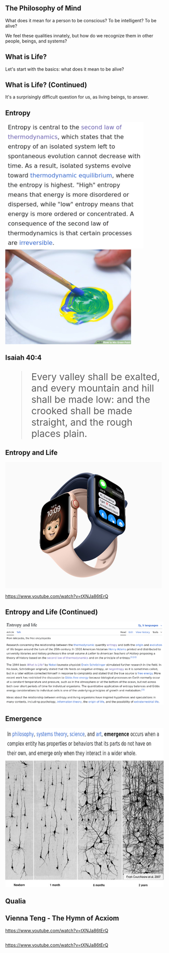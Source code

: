 ## The Philosophy of Mind

What does it mean for a person to be conscious? To be intelligent? To be alive?

We feel these qualities innately, but how do we recognize them in other people,
beings, and systems?

## What is Life?

Let's start with the basics: what does it mean to be alive?

## What is Life? (Continued)

It's a surprisingly difficult question for us, as living beings, to answer.

## Entropy

<img src="assets/entropy.png" height="400">

<img src="assets/mixing-paint.jpg" height="300" style="vertical-align: top;">

## Isaiah 40:4

<div style="font-size: 30px;">

> Every valley shall be exalted, and every mountain and hill shall be made low:
> and the crooked shall be made straight, and the rough places plain.

</div>

## Entropy and Life

<img src="assets/apple-watch.jpg" height="400">

https://www.youtube.com/watch?v=tXNJa86tErQ

## Entropy and Life (Continued)

<img src="assets/entropy-life.png">

## Emergence

<img src="assets/emergence.png" style="height: 100px;">

<img src="assets/neurons.png" style="height: 400px;">

## Qualia

## Vienna Teng - The Hymn of Acxiom

https://www.youtube.com/watch?v=tXNJa86tErQ

##

https://www.youtube.com/watch?v=tXNJa86tErQ

<!-- how are things created toaster

https://www.youtube.com/watch?v=5ODzO7Lz_pw

emergence

https://en.wikipedia.org/wiki/Conway%27s_Game_of_Life

bible as programming

religion technology

bicycle

transistors

already there

free will

superintelligence

turing test

research needs computers

chess programming

are we just copying our inputs?

lovelace

immitation game

von neumann

turing machine

computability

chinese room

Thamus Thoth AI memory without intelligence

practices

E acc

Men have become the tools of their tools.

vape chip -->

<!-- ## Isaiah 40:4-5

Emergence

https://www.youtube.com/watch?v=tXNJa86tErQ

 -->

<!-- ## Ad Blocking (or, the fight for the internet)

https://www.kingarthurbaking.com/recipes/new-england-anadama-bread-recipe

- How do websites work?
  - germantownfriends.org
  - What sort of data is sent to your computer?
  - Where does the data for the website come from?
  - How does your computer know where to load the website from?
  - How does your computer render the data into a web-page?
  - How does your browser know the difference between text, links, images,
    buttons, etc?
  - How do browsers distinguish between different web pages?

- Website internals
  - Websites are based on text documents
  - URLs identify documents
  - HTML, CSS, JavaScript
  - We can edit websites by editing the code that websites send us!
  - Does this change the website for everyone?
  - Web evolution from web sites to web apps
  - Third-party content

![Old Amazon](https://www.webdesignmuseum.org/uploaded/timeline/amazon/amazon-1997.png)

https://www.amazon.com/

- Web inspector demo
  - https://www.germantownfriends.org/
  - Look at code for paragraph, header, link, image
  - Edit code, delete elements
  - Turn off CSS, JS
  - Insert image from external URL
  - Third-party content demo

- How ad blocking works
  - Ads are usually loaded from a third party url. Why?
  - Targeting and tracking
  - Blockers work by blocking advertising urls
  - UBlock demo
  - External URL filters

- Is ad blocking ethical?
  - Arguments for and against
  - Analogies (cookbook, newspaper)

- Attention wars
  - https://en.wikipedia.org/wiki/Loudness_war
  - https://www.youtube.com/watch?v=K8UV7SAhvG4
  - https://uploads4.wikiart.org/images/alphonse-mucha/biscuits-champagne-lef%C3%A8vre-utile-1896.jpg
  - https://www.smbc-comics.com/comics/20120112.gif
  - https://www.construction-physics.com/p/the-rise-and-fall-of-the-mail-order
 -->
